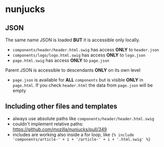 # nunjucks

## JSON

The same name JSON is loaded **BUT** it is accessible only locally.
- `components/header/header.html.swig` has access **ONLY** to `header.json`
- `components/logo/logo.html.swig` has access **ONLY** to `logo.json`
- `page.html.swig` has access **ONLY** to `page.json`

Parent JSON is accessible to descendants **ONLY** on its own level
- `page.json` is available for **ALL** `components` but is visible **ONLY** in `page.html`. If you check `header.html` the data from `page.json` will be empty


## Including other files and templates

- always use absolute paths like `components/header/header.html.swig`
- couldn't implement relative paths: https://github.com/mozilla/nunjucks/pull/349
- includes are working also inside a for loop, like `{% include 'components/article-' + i + '/article-' + i + '.html.swig' %}`
